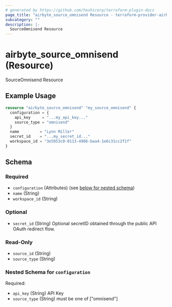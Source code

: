 ```yaml
---
# generated by https://github.com/hashicorp/terraform-plugin-docs
page_title: "airbyte_source_omnisend Resource - terraform-provider-airbyte"
subcategory: ""
description: |-
  SourceOmnisend Resource
---
```


# airbyte_source_omnisend (Resource)

SourceOmnisend Resource

## Example Usage

```terraform
resource "airbyte_source_omnisend" "my_source_omnisend" {
  configuration = {
    api_key     = "...my_api_key..."
    source_type = "omnisend"
  }
  name         = "Lynn Miller"
  secret_id    = "...my_secret_id..."
  workspace_id = "3e5953c0-0113-4986-baa4-1e6c31cc2f1f"
}
```

<!-- schema generated by tfplugindocs -->
## Schema

### Required

- `configuration` (Attributes) (see [below for nested schema](#nestedatt--configuration))
- `name` (String)
- `workspace_id` (String)

### Optional

- `secret_id` (String) Optional secretID obtained through the public API OAuth redirect flow.

### Read-Only

- `source_id` (String)
- `source_type` (String)

<a id="nestedatt--configuration"></a>
### Nested Schema for `configuration`

Required:

- `api_key` (String) API Key
- `source_type` (String) must be one of ["omnisend"]


